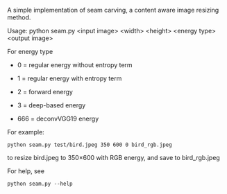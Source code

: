 A simple implementation of seam carving, a content aware image resizing method.

Usage: python seam.py \<input image\> \<width\> \<height\> \<energy type\> \<output image\>
  
For energy type  

* 0 = regular energy without entropy term  

* 1 = regular energy with entropy term  

* 2 = forward energy  

* 3 = deep-based energy

* 666 = deconvVGG19 energy
  
For example:
<pre><code>python seam.py test/bird.jpeg 350 600 0 bird_rgb.jpeg
</code></pre>
to resize bird.jpeg to 350×600 with RGB energy, and save to bird_rgb.jpeg

For help, see 
<pre><code>python seam.py --help
</code></pre>


